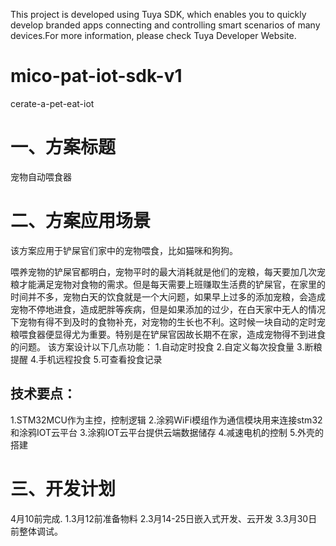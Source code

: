 This project is developed using Tuya SDK, which enables you to quickly develop branded apps connecting and controlling smart scenarios of many devices.For more information, please check Tuya Developer Website.
# mico-pat-iot-sdk-v1
cerate-a-pet-eat-iot

一、方案标题
===============

宠物自动喂食器

二、方案应用场景
===============

该方案应用于铲屎官们家中的宠物喂食，比如猫咪和狗狗。

喂养宠物的铲屎官都明白，宠物平时的最大消耗就是他们的宠粮，每天要加几次宠粮才能满足宠物对食物的需求。但是每天需要上班赚取生活费的铲屎官，在家里的时间并不多，宠物白天的饮食就是一个大问题，如果早上过多的添加宠粮，会造成宠物不停地进食，造成肥胖等疾病，但是如果添加的过少，在白天家中无人的情况下宠物有得不到及时的食物补充，对宠物的生长也不利。这时候一块自动的定时宠粮喂食器便显得尤为重要。特别是在铲屎官因故长期不在家，造成宠物得不到进食的问题。
该方案设计以下几点功能：
1.自动定时投食
2.自定义每次投食量
3.断粮提醒
4.手机远程投食
5.可查看投食记录

技术要点：
-------------

1.STM32MCU作为主控，控制逻辑
2.涂鸦WiFi模组作为通信模块用来连接stm32和涂鸦IOT云平台
3.涂鸦IOT云平台提供云端数据储存
4.减速电机的控制
5.外壳的搭建

三、开发计划
=============

4月10前完成.
1.3月12前准备物料
2.3月14-25日嵌入式开发、云开发
3.3月30日前整体调试。
